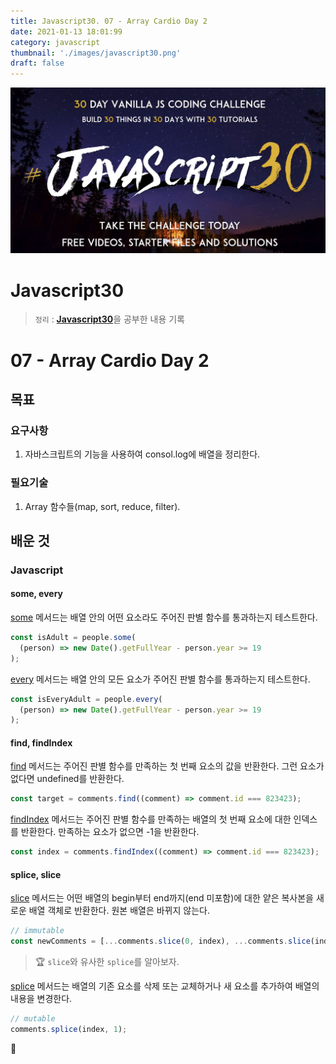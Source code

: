 ```yaml
---
title: Javascript30. 07 - Array Cardio Day 2
date: 2021-01-13 18:01:99
category: javascript
thumbnail: './images/javascript30.png'
draft: false
---
```


![](./images/javascript30.png)

# Javascript30

> `정리` : [**Javascript30**](https://javascript30.com)을 공부한 내용 기록

# 07 - Array Cardio Day 2

## 목표

### 요구사항

1. 자바스크립트의 기능을 사용하여 consol.log에 배열을 정리한다.

### 필요기술

1. Array 함수들(map, sort, reduce, filter).

## 배운 것

### Javascript

#### some, every

[some](https://developer.mozilla.org/ko/docs/Web/JavaScript/Reference/Global_Objects/Array/some) 메서드는 배열 안의 어떤 요소라도 주어진 판별 함수를 통과하는지 테스트한다.

```js
const isAdult = people.some(
  (person) => new Date().getFullYear - person.year >= 19
);
```

[every](https://developer.mozilla.org/ko/docs/Web/JavaScript/Reference/Global_Objects/Array/every) 메서드는 배열 안의 모든 요소가 주어진 판별 함수를 통과하는지 테스트한다.

```js
const isEveryAdult = people.every(
  (person) => new Date().getFullYear - person.year >= 19
);
```

#### find, findIndex

[find](https://developer.mozilla.org/ko/docs/Web/JavaScript/Reference/Global_Objects/Array/find) 메서드는 주어진 판별 함수를 만족하는 첫 번째 요소의 값을 반환한다. 그런 요소가 없다면 undefined를 반환한다.

```js
const target = comments.find((comment) => comment.id === 823423);
```

[findIndex](https://developer.mozilla.org/ko/docs/Web/JavaScript/Reference/Global_Objects/Array/findIndex) 메서드는 주어진 판별 함수를 만족하는 배열의 첫 번째 요소에 대한 인덱스를 반환한다. 만족하는 요소가 없으면 -1을 반환한다.

```js
const index = comments.findIndex((comment) => comment.id === 823423);
```

#### splice, slice

[slice](https://developer.mozilla.org/ko/docs/Web/JavaScript/Reference/Global_Objects/Array/slice) 메서드는 어떤 배열의 begin부터 end까지(end 미포함)에 대한 얕은 복사본을 새로운 배열 객체로 반환한다. 원본 배열은 바뀌지 않는다.

```js
// immutable
const newComments = [...comments.slice(0, index), ...comments.slice(index + 1)];
```

> 🏆 `slice`와 유사한 `splice`를 알아보자.

[splice](https://developer.mozilla.org/ko/docs/Web/JavaScript/Reference/Global_Objects/Array/splice) 메서드는 배열의 기존 요소를 삭제 또는 교체하거나 새 요소를 추가하여 배열의 내용을 변경한다.

```js
// mutable
comments.splice(index, 1);
```

👋
